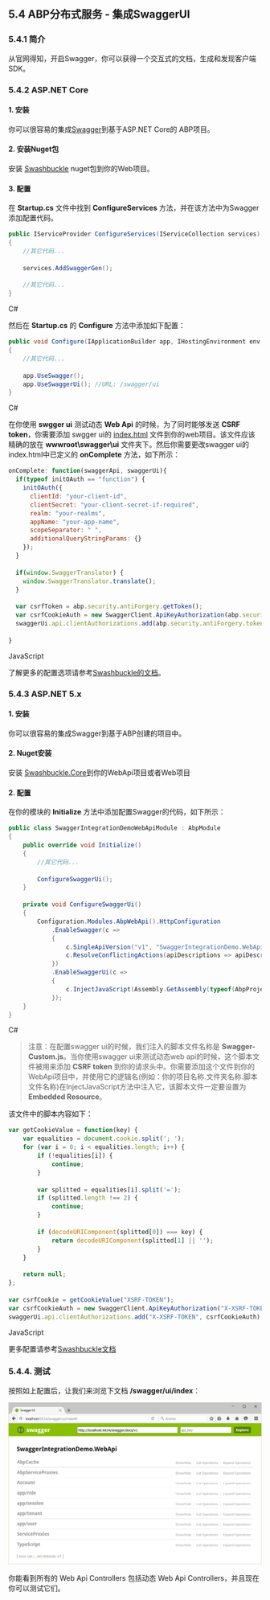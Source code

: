 ## 5.4 ABP分布式服务 - 集成SwaggerUI

### 5.4.1 简介

从官网得知，开启Swagger，你可以获得一个交互式的文档，生成和发现客户端SDK。

### 5.4.2 ASP.NET Core

#### 1. 安装

你可以很容易的集成[Swagger](http://swagger.io/)到基于ASP.NET Core的 ABP项目。

#### 2. 安装Nuget包

安装 [Swashbuckle](https://www.nuget.org/packages/Swashbuckle/6.0.0-beta902) nuget包到你的Web项目。

#### 3. 配置

在 **Startup.cs** 文件中找到 **ConfigureServices** 方法，并在该方法中为Swagger添加配置代码。

```csharp
public IServiceProvider ConfigureServices(IServiceCollection services)
{
    //其它代码...
    
    services.AddSwaggerGen();
    
    //其它代码...
}
```

C#

然后在 **Startup.cs** 的 **Configure** 方法中添加如下配置：

```csharp
public void Configure(IApplicationBuilder app, IHostingEnvironment env, ILoggerFactory loggerFactory)
{
    //其它代码...

    app.UseSwagger();
    app.UseSwaggerUi(); //URL: /swagger/ui
}
```

C#

在你使用 **swgger ui** 测试动态 **Web Api** 的时候，为了同时能够发送 **CSRF token**，你需要添加 swgger ui的 [index.html](https://github.com/swagger-api/swagger-ui/blob/master/dist/index.html) 文件到你的web项目。该文件应该精确的放在 **wwwroot\swagger\ui** 文件夹下。然后你需要更改swagger ui的index.html中已定义的 **onComplete** 方法，如下所示：

```javascript
onComplete: function(swaggerApi, swaggerUi){
  if(typeof initOAuth == "function") {
    initOAuth({
      clientId: "your-client-id",
      clientSecret: "your-client-secret-if-required",
      realm: "your-realms",
      appName: "your-app-name",
      scopeSeparator: " ",
      additionalQueryStringParams: {}
    });
  }

  if(window.SwaggerTranslator) {
    window.SwaggerTranslator.translate();
  }

  var csrfToken = abp.security.antiForgery.getToken();
  var csrfCookieAuth = new SwaggerClient.ApiKeyAuthorization(abp.security.antiForgery.tokenHeaderName, csrfToken, "header");
  swaggerUi.api.clientAuthorizations.add(abp.security.antiForgery.tokenHeaderName, csrfCookieAuth);

}
```

JavaScript

了解更多的配置选项请参考[Swashbuckle的文档](https://github.com/domaindrivendev/Ahoy)。

### 5.4.3 ASP.NET 5.x

#### 1. 安装

你可以很容易的集成Swagger到基于ABP创建的项目中。

#### 2. Nuget安装

安装 [Swashbuckle.Core](https://www.nuget.org/packages/Swashbuckle.Core/)到你的WebApi项目或者Web项目

#### 2. 配置

在你的模块的 **Initialize** 方法中添加配置Swagger的代码，如下所示：

```csharp
public class SwaggerIntegrationDemoWebApiModule : AbpModule
{
    public override void Initialize()
    {
        //其它代码...

        ConfigureSwaggerUi();
    }

    private void ConfigureSwaggerUi()
    {
        Configuration.Modules.AbpWebApi().HttpConfiguration
            .EnableSwagger(c =>
            {
                c.SingleApiVersion("v1", "SwaggerIntegrationDemo.WebApi");
                c.ResolveConflictingActions(apiDescriptions => apiDescriptions.First());
            })
            .EnableSwaggerUi(c =>
            {
                c.InjectJavaScript(Assembly.GetAssembly(typeof(AbpProjectNameWebApiModule)), "AbpCompanyName.AbpProjectName.Api.Scripts.Swagger-Custom.js");
            });
    }
}
```

C#

> 注意：在配置swagger ui的时候，我们注入的脚本文件名称是 **Swagger-Custom.js**。当你使用swagger ui来测试动态web api的时候，这个脚本文件被用来添加 **CSRF token** 到你的请求头中。你需要添加这个文件到你的WebApi项目中，并使用它的逻辑名(例如：你的项目名称.文件夹名称.脚本文件名称)在InjectJavaScript方法中注入它，该脚本文件一定要设置为 **Embedded Resource**。

该文件中的脚本内容如下：

```javascript
var getCookieValue = function(key) {
    var equalities = document.cookie.split('; ');
    for (var i = 0; i < equalities.length; i++) {
        if (!equalities[i]) {
            continue;
        }

        var splitted = equalities[i].split('=');
        if (splitted.length !== 2) {
            continue;
        }

        if (decodeURIComponent(splitted[0]) === key) {
            return decodeURIComponent(splitted[1] || '');
        }
    }

    return null;
};

var csrfCookie = getCookieValue("XSRF-TOKEN");
var csrfCookieAuth = new SwaggerClient.ApiKeyAuthorization("X-XSRF-TOKEN", csrfCookie, "header");
swaggerUi.api.clientAuthorizations.add("X-XSRF-TOKEN", csrfCookieAuth);
```

JavaScript

更多配置请参考[Swashbuckle文档](https://github.com/domaindrivendev/Swashbuckle)

### 5.4.4. 测试

按照如上配置后，让我们来浏览下文档 **/swagger/ui/index**：

![img](https://raw.githubusercontent.com/52ABP/ABPCNDocs/V3.7.4/src/Wiki_abp_images/5.4.1.png)

你能看到所有的 Web Api Controllers 包括动态 Web Api Controllers，并且现在你可以测试它们。